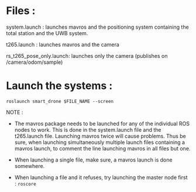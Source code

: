 # Files : 

system.launch : launches mavros and the positioning system containing the total station and the UWB system. 

t265.launch : launches mavros and the camera 

rs_t265_pose_only.launch: launches only the camera (publishes on /camera/odom/sample) 

# Launch the systems : 

`roslaunch smart_drone $FILE_NAME --screen`

NOTE :

* The mavros package needs to be launched for any of the individual ROS nodes to work. This is done in the system.launch file and the t265.launch file. Launching mavros twice will cause problems. Thus be sure, when launching simultaneously multiple launch files containing a mavros launch, to comment the line launching mavros in all files but one. 

* When launching a single file, make sure, a mavros launch is done somewhere. 

* When launching a file and it refuses, try launching the master node first : `roscore` 
